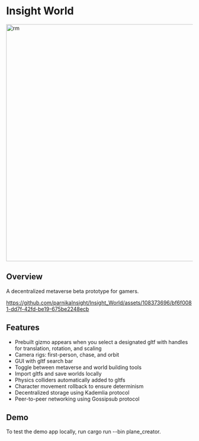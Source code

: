 # Insight World

<img align="center" width="638" alt="rm" src="https://github.com/parnikaInsight/Insight_World/assets/108373696/4bba8fc5-8c23-4771-814e-753101fc086f">

## Overview
A decentralized metaverse beta prototype for gamers.

https://github.com/parnikaInsight/Insight_World/assets/108373696/bf6f0081-dd7f-42fd-be19-675be2248ecb



## Features
* Prebuilt gizmo appears when you select a designated gltf with handles for translation, rotation, and scaling
* Camera rigs: first-person, chase, and orbit
* GUI with gltf search bar
* Toggle between metaverse and world building tools
* Import gltfs and save worlds locally
* Physics colliders automatically added to gltfs
* Character movement rollback to ensure determinism
* Decentralized storage using Kademlia protocol
* Peer-to-peer networking using Gossipsub protocol

## Demo
To test the demo app locally, run cargo run --bin plane_creator.
